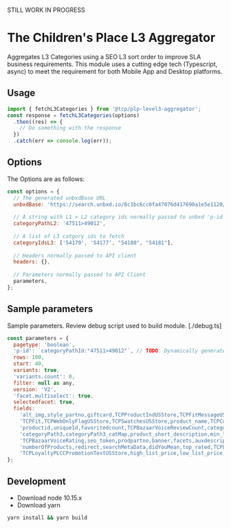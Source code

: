 STILL WORK IN PROGRESS

# The Children's Place L3 Aggregator

Aggregates L3 Categories using a SEO L3 sort order to improve SLA business requirements.
This module uses a cutting edge tech (Typescript, async) to meet the requirement for both Mobile App
and Desktop platforms.

## Usage

```js
import { fetchL3Categories } from '@tcp/plp-level3-aggregator';
const response = fetchL3Categories(options)
  .then((res) => {
    // Do something with the response
  })
  .catch(err => console.log(err));
```

## Options
The Options are as follows:

```js
const options = {
  // The generated unbxdBase URL
  unbxdBase: 'https://search.unbxd.io/8c1bc6cc0fa47076d417690a1e5e1120/test-childrensplace-com702771523873394',
  
  // A string with L1 > L2 category ids normally passed to unbxd 'p-id' request parameter
  categoryPathL2: '47511>49012',
  
  // A list of L3 catgory ids to fetch
  categoryIdsL3: ['54179', '54177', "54180", "54181"],
  
  // Headers normally passed to API client
  headers: {},
  
  // Parameters normally passed to API Client
  parameters,
};
````
## Sample parameters
Sample parameters.  Review debug script used to build module.  [./debug.ts]
```js
const parameters = {
  pagetype: 'boolean',
  'p-id': `categoryPathId:"47511>49012"`, // TODO: Dynamically generate
  rows: 100,
  start: 40,
  variants: true,
  'variants.count': 0,
  filter: null as any,
  version: 'V2',
  'facet.multiselect': true,
  selectedfacet: true,
  fields:
    'alt_img,style_partno,giftcard,TCPProductIndUSStore,TCPFitMessageUSSstore,' +
    'TCPFit,TCPWebOnlyFlagUSStore,TCPSwatchesUSStore,product_name,TCPColor,imagename,' +
    'productid,uniqueId,favoritedcount,TCPBazaarVoiceReviewCount,categoryPath3_fq,' +
    'categoryPath3,categoryPath3_catMap,product_short_description,min_list_price,min_offer_price,' +
    'TCPBazaarVoiceRating,seo_token,prodpartno,banner,facets,auxdescription,list_of_attributes,' +
    'numberOfProducts,redirect,searchMetaData,didYouMean,top_rated,TCPLoyaltyPromotionTextUSStore,' +
    'TCPLoyaltyPLCCPromotionTextUSStore,high_list_price,low_list_price,low_offer_price,high_offer_price',
};
```

## Development
- Download node 10.15.x
- Download yarn

```bash
yarn install && yarn build
```

